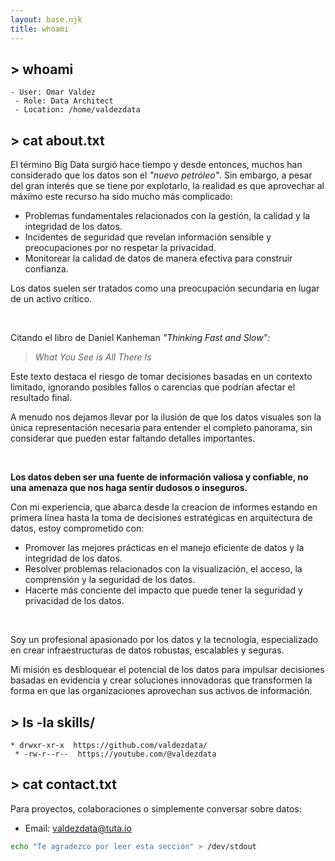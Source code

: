 ```yaml
---
layout: base.njk
title: whoami
---
```


## > whoami

```
- User: Omar Valdez
 - Role: Data Architect
 - Location: /home/valdezdata
```

## > cat about.txt

El término Big Data surgió hace tiempo y desde entonces, muchos han considerado que los datos son el _"nuevo petróleo"_. Sin embargo, a pesar del gran interés que se tiene por explotarlo, la realidad es que aprovechar al máximo este recurso ha sido mucho más complicado:

- Problemas fundamentales relacionados con la gestión, la calidad y la integridad de los datos.
- Incidentes de seguridad que revelan información sensible y preocupaciones por no respetar la privacidad.
- Monitorear la calidad de datos de manera efectiva para construir confianza.

Los datos suelen ser tratados como una preocupación secundaria en lugar de un activo crítico.

&nbsp;

Citando el libro de Daniel Kanheman _"Thinking Fast and Slow":_

> _What You See is All There Is_

Este texto destaca el riesgo de tomar decisiones basadas en un contexto limitado, ignorando posibles fallos o carencias que podrían afectar el resultado final.

A menudo nos dejamos llevar por la ilusión de que los datos visuales son la única representación necesaria para entender el completo panorama, sin considerar que pueden estar faltando detalles importantes.

&nbsp;

**Los datos deben ser una fuente de información valiosa y confiable, no una amenaza que nos haga sentir dudosos o inseguros.**

Con mi experiencia, que abarca desde la creacíon de informes estando en primera línea hasta la toma de decisiones estratégicas en arquitectura de datos, estoy comprometido con:

- Promover las mejores prácticas en el manejo eficiente de datos y la integridad de los datos.
- Resolver problemas relacionados con la visualización, el acceso, la comprensión y la seguridad de los datos.
- Hacerte más conciente del impacto que puede tener la seguridad y privacidad de los datos.

&nbsp;

Soy un profesional apasionado por los datos y la tecnología, especializado en crear infraestructuras de datos robustas, escalables y seguras.

Mi misión es desbloquear el potencial de los datos para impulsar decisiones basadas en evidencia y crear soluciones innovadoras que transformen la forma en que las organizaciones aprovechan sus activos de información.

## > ls -la skills/

```
* drwxr-xr-x  https://github.com/valdezdata/
 * -rw-r--r--  https://youtube.com/@valdezdata
```

## > cat contact.txt

Para proyectos, colaboraciones o simplemente conversar sobre datos:

- Email: [valdezdata@tuta.io](mailto:valdezdata@tuta.io)

```bash
echo "Te agradezco por leer esta sección" > /dev/stdout
```
